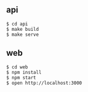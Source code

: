 ## api

```
$ cd api
$ make build
$ make serve 
```

## web

```
$ cd web
$ npm install
$ npm start
$ open http://localhost:3000
```
